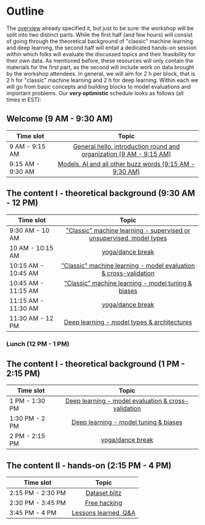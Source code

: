 # Outline

The [overview]() already specified it, but just to be sure: the workshop will be split
into two distinct parts. While the first half (and few hours) will consist of going through
the theoretical background of "classic" machine learning and deep learning, the second half 
will entail a dedicated hands-on session within which folks will evaluate the discussed topics
and their feasibility for their own data. As mentioned before, these resources will only contain
the materials for the first part, as the second will include work on data brought by the workshop
attendees. In general, we will aim for 2 h per block, that is 2 h for "classic" machine learning and
2 h for deep learning. Within each we will go from basic concepts and building blocks to model evaluations
and important problems. Our **very optimistic** schedule looks as follows (all times in EST): 

## Welcome (9 AM - 9:30 AM)

| Time slot         | Topic | 
|--------------|:-----:|
| 9 AM - 9:15 AM |  [General hello, introduction round and organization (9 AM - 9:15 AM)]() |
| 9:15 AM - 9:30 AM |  [Models, AI and all other buzz words (9:15 AM - 9:30 AM)]() |

## The content I - theoretical background (9:30 AM - 12 PM)

| Time slot         | Topic | 
|--------------|:-----:|
| 9:30 AM - 10 AM |  ["Classic" machine learning - supervised or unsupervised, model types]() |
| 10 AM - 10:15 AM |  [yoga/dance break]() |
| 10:15 AM - 10:45 AM |  ["Classic" machine learning - model evaluation & cross-validation]() |
| 10:45 AM - 11:15 AM |  ["Classic" machine learning - model tuning & biases]() |
| 11:15 AM - 11:30 AM |  [yoga/dance break]() |
| 11:30 AM - 12 PM |  [Deep learning - model types & architectures]() |

### Lunch (12 PM - 1 PM)

## The content I - theoretical background (1 PM - 2:15 PM)

| Time slot         | Topic | 
|--------------|:-----:|
| 1 PM - 1:30 PM |  [Deep learning - model evaluation & cross-validation]() |
| 1:30 PM - 2 PM |  [Deep learning - model tuning & biases]() |
| 2 PM - 2:15 PM |  [yoga/dance break]() |

## The content II - hands-on (2:15 PM - 4 PM)

| Time slot         | Topic | 
|--------------|:-----:|
| 2:15 PM - 2:30 PM |  [Dataset blitz]() |
| 2:30 PM - 3:45 PM |  [Free hacking]() |
| 3:45 PM - 4 PM |  [Lessons learned, Q&A]() |